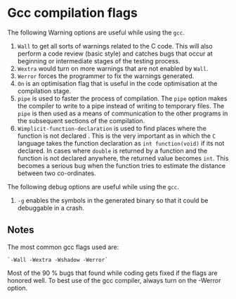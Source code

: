 # Gcc compilation flags

The following Warning options are useful while using the `gcc`.

1. `Wall` to get all sorts of warnings related to the C code. This will also perform a code review (basic style) and catches bugs that occur at beginning or intermediate stages of the testing process.
2. `Wextra` would turn on more warnings that are not enabled by `Wall`.
3. `Werror` forces the programmer to fix the warnings generated.
4. `On` is an optimisation flag that is useful in the code optimisation at the compilation stage.
5. `pipe` is used to faster the process of compilation. The `pipe` option makes the compiler to write to a pipe instead of writing to temporary files. The `pipe` is then used as a means of communication to the other programs in the subsequent sections of the compilation.
6. `Wimplicit-function-declaration` is used to find places where the function is not declared . This is the very important as in which the `C` language takes the function declaration as `int function(void)` if its not declared. In cases where `double` is returned by a function and the function is not declared anywhere, the returned value becomes `int`. This becomes a serious bug when the function tries to estimate the distance between two co-ordinates.

The following debug options are useful while using the `gcc`.

1. `-g` enables the symbols in the generated binary so that it could be debuggable in a crash.


## Notes

The most common gcc flags used are:

    `-Wall -Wextra -Wshadow -Werror`
    
Most of the 90 % bugs that found while coding gets fixed if the flags are honored well. To best use of the gcc compiler, always turn on the -Werror option.
